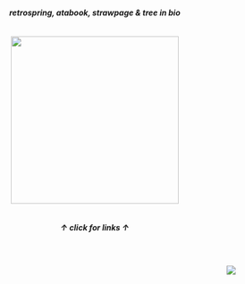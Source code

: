 
<h5 align="center">
  retrospring, atabook, strawpage & tree in bio
  <br><br><br>
<a href="https://rentry.co/sit"><img src="https://github.com/user-attachments/assets/86fc27ab-feb1-400c-9890-e120107339e0"width="300" height="auto"></img></a><br><br><br>
  ↑ click for links ↑
</h5>
<br>
<h4 align="right">
  <img src="https://komarev.com/ghpvc/?username=tojifg&color=f886a2&style=for-the-badge&label=KISS+COUNT:&base=1000000000">
</h4>

